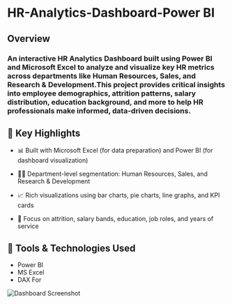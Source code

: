 # HR-Analytics-Dashboard-Power BI
## Overview
### An interactive HR Analytics Dashboard built using Power BI and Microsoft Excel to analyze and visualize key HR metrics across departments like Human Resources, Sales, and Research & Development.This project provides critical insights into employee demographics, attrition patterns, salary distribution, education background, and more to help HR professionals make informed, data-driven decisions.

## 📌 Key Highlights
- 📊 Built with Microsoft Excel (for data preparation) and Power BI (for dashboard visualization)

- 🧑‍💼 Department-level segmentation: Human Resources, Sales, and Research & Development

- 📈 Rich visualizations using bar charts, pie charts, line graphs, and KPI cards

- 📌 Focus on attrition, salary bands, education, job roles, and years of service


## 🧰 Tools & Technologies Used
- Power BI	
- MS Excel	
- DAX	For

![Dashboard Screenshot](./assets/Screenshot.png)

